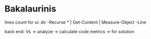 # Bakalaurinis

lines count for ui:
dir -Recurse * | Get-Content | Measure-Object -Line

back end:
Vs -> analyze -> calculate code metrics -> for solution